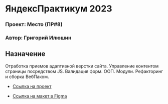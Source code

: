 # ЯндексПрактикум 2023
### Проект: Место (ПР#8)
### Автор: Григорий Илюшин

## Назначение ##

Отработка приемов адаптивной верстки сайта.
Управление контентом страницы посредством JS. Валидация форм. ООП. Модули. Рефакторинг и сборка ВебПаком.

* [Cсылка на проект](https://ilushingl.github.io/mesto/)

* [Ссылка на макет в Figma](https://www.figma.com/file/2cn9N9jSkmxD84oJik7xL7/JavaScript.-Sprint-4?node-id=0%3A1)
